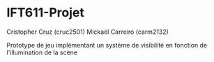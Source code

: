 # IFT611-Projet

Cristopher Cruz (cruc2501)
Mickaël Carreiro (carm2132)

Prototype de jeu implémentant un système de visibilité en fonction de l'illumination de la scène
